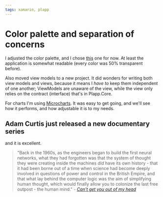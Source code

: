```yaml
---
tags: xamarin, plapp
---
```


# Color palette and separation of concerns

I adjusted the color palette, and I chose [this](https://colorpalettes.net/color-palette-4291/) one for now. At least the application is somewhat readable (every color was 50% transparent before).

Also moved view models to a new project. It did wonders for writing both view models and views, because it means I _have to_ keep them independent of one another; ViewModels are unaware of the view, while the view only relies on the contract (interface) that's in Plapp.Core.

For charts I'm using [Microcharts](https://github.com/dotnet-ad/Microcharts). It was easy to get going, and we'll see how it performs, and how adjustable it is to my needs.

## Adam Curtis just released a new documentary series

and it is excellent.

>"Back in the 1960s, as the engineers began to build the first neural networks, what they had forgotten was that the system of thought they were creating inside the machines _did_ have its own history - that it had been borne out of a time when science had become deeply involved in questions of power and control in the British Empire, and that what lay behind the computer logic was the aim of simplifying human thought, which would finally allow you to colonize the last free outpost - the human mind." - _[Can't get you out of my head](https://thoughtmaybe.com/cant-get-you-out-of-my-head/)_
